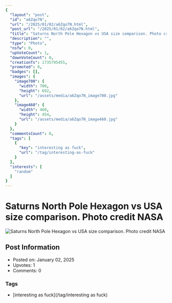 ```yaml
---
{
  "layout": "post",
  "id": "a6Zqo7N",
  "url": "/2025/01/02/a6Zqo7N.html",
  "post_url": "/2025/01/02/a6Zqo7N.html",
  "title": "Saturns North Pole Hexagon vs USA size comparison. Photo credit NASA",
  "description": "",
  "type": "Photo",
  "nsfw": 0,
  "upVoteCount": 1,
  "downVoteCount": 0,
  "creationTs": 1735795455,
  "promoted": 0,
  "badges": [],
  "images": {
    "image700": {
      "width": 700,
      "height": 692,
      "url": "/assets/media/a6Zqo7N_image700.jpg"
    },
    "image460": {
      "width": 460,
      "height": 454,
      "url": "/assets/media/a6Zqo7N_image460.jpg"
    }
  },
  "commentsCount": 0,
  "tags": [
    {
      "key": "interesting as fuck",
      "url": "/tag/interesting-as-fuck"
    }
  ],
  "interests": [
    "random"
  ]
}
---
```


# Saturns North Pole Hexagon vs USA size comparison. Photo credit NASA

![Saturns North Pole Hexagon vs USA size comparison. Photo credit NASA](/assets/media/a6Zqo7N_image700.jpg)

## Post Information

- Posted on: January 02, 2025
- Upvotes: 1
- Comments: 0

### Tags

- [interesting as fuck](/tag/interesting as fuck)
